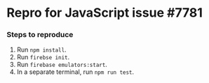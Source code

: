 # Repro for JavaScript issue #7781

### Steps to reproduce

1. Run `npm install`.
2. Run `firebse init`.
3. Run `firebase emulators:start`.
4. In a separate terminal, run `npm run test`.
